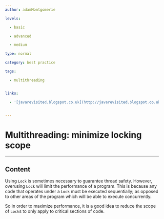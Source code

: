 ```yaml
---
author: adamMontgomerie

levels:

  - basic

  - advanced

  - medium

type: normal

category: best practice

tags:

  - multithreading


links:

  - '[javarevisited.blogspot.co.uk](http://javarevisited.blogspot.co.uk/2015/05/top-10-java-multithreading-and.html){website}'


---
```


# Multithreading: minimize locking scope

---

## Content

Using `Lock` is sometimes necessary to guarantee thread safety. However, overusing `Lock` will limit the performance of a program. This is because any code that operates under a `Lock` must be executed sequentially; as opposed to other areas of the program which will be able to execute concurrently.

So in order to maximize performance, it is a good idea to reduce the scope of `Lock`s to only apply to critical sections of code.
